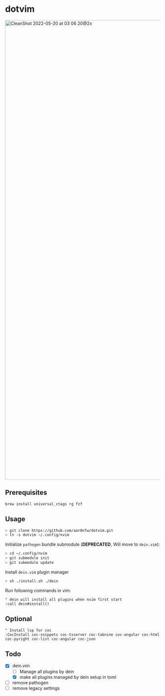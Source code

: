 # dotvim

<img width="1492" alt="CleanShot 2022-05-20 at 03 06 20@2x" src="https://user-images.githubusercontent.com/935988/169382588-be3b85c6-f25a-43a9-a293-cc39f0c1157a.png">

## Prerequisites

`brew install universal_ctags rg fzf`

## Usage
```sh
> git clone https://github.com/aar0nTw/dotvim.git
> ln -s dotvim ~/.config/nvim
```

Initialize `pathogen` bundle submodule (**DEPRECATED**, Will move to `dein.vim`):

```sh
> cd ~/.config/nvim
> git submodule init
> git submodule update
```

Install `dein.vim` plugin manager

```sh
> sh ./install.sh ./dein
```

Run following commands in vim:

```vim
" dein will install all plugins when nvim first start
:call dein#install()
```

## Optional

```vim
" Install lsp for coc
:CocInstall coc-snippets coc-tsserver coc-tabnine coc-angular coc-html coc-pyright coc-list coc-angular coc-json
```

## Todo

- [x] dein.vim
  - [ ] Manage all plugins by dein
  - [x] make all plugins managed by dein setup in toml
- [ ] remove pathogen
- [ ] remove legacy settings

